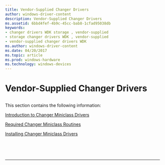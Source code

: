 ```yaml
---
title: Vendor-Supplied Changer Drivers
author: windows-driver-content
description: Vendor-Supplied Changer Drivers
ms.assetid: 6bbd4fef-4b9c-45cc-bab8-1cfad95038db
keywords:
- changer drivers WDK storage , vendor-supplied
- storage changer drivers WDK , vendor-supplied
- vendor-supplied changer drivers WDK
ms.author: windows-driver-content
ms.date: 04/20/2017
ms.topic: article
ms.prod: windows-hardware
ms.technology: windows-devices
---
```


# Vendor-Supplied Changer Drivers


## <span id="ddk_vendor_supplied_changer_drivers_kg"></span><span id="DDK_VENDOR_SUPPLIED_CHANGER_DRIVERS_KG"></span>


This section contains the following information:

[Introduction to Changer Miniclass Drivers](introduction-to-changer-miniclass-drivers.md)

[Required Changer Miniclass Routines](required-changer-miniclass-routines.md)

[Installing Changer Miniclass Drivers](installing-changer-miniclass-drivers.md)

 

 


--------------------



